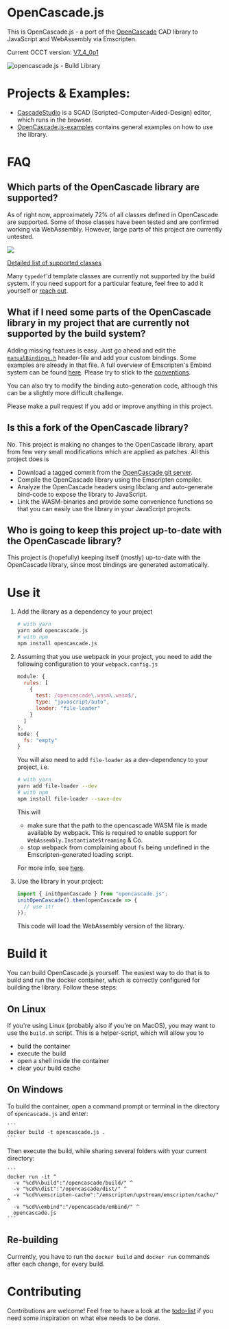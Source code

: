 OpenCascade.js
==============

This is OpenCascade.js - a port of the [OpenCascade](https://www.opencascade.com/) CAD library to JavaScript and WebAssembly via Emscripten.

Current OCCT version: [V7_4_0p1](https://git.dev.opencascade.org/gitweb/?p=occt.git;a=commit;h=33d9a6fa21ca4fa711da7066655aa2ba854545ee)

![opencascade.js - Build Library](https://github.com/donalffons/opencascade.js/workflows/opencascade.js%20-%20Build%20Library/badge.svg)

# Projects & Examples:

* [CascadeStudio](https://github.com/zalo/CascadeStudio) is a SCAD (Scripted-Computer-Aided-Design) editor, which runs in the browser.
* [OpenCascade.js-examples](https://github.com/donalffons/opencascade.js-examples) contains general examples on how to use the library.

# FAQ

## Which parts of the OpenCascade library are supported?

As of right now, approximately 72% of all classes defined in OpenCascade are supported. Some of those classes have been tested and are confirmed working via WebAssembly. However, large parts of this project are currently untested.

![](https://image-charts.com/chart?cht=p3&chs=700x250&chd=t:25.6,74.4&chl=Unsupported\n(28.2%)|Supported\n(71.8%)&chf=ps0-0,lg,45,ffeb3b,0.2,f44336,1|ps0-1,lg,45,8bc34a,0.2,009688,1)

[Detailed list of supported classes](dist/Supported%20APIs.md)

Many `typedef`'d template classes are currently not supported by the build system. If you need support for a particular feature, feel free to add it yourself or [reach out](https://github.com/donalffons/opencascade.js/issues).

## What if I need some parts of the OpenCascade library in my project that are currently not supported by the build system?

Adding missing features is easy. Just go ahead and edit the [`manualBindings.h`](embind/manualBindings.h) header-file and add your custom bindings. Some examples are already in that file. A full overview of Emscripten's Embind system can be found [here](https://emscripten.org/docs/porting/connecting_cpp_and_javascript/embind.html). Please try to stick to the [conventions](embind/conventions.md).

You can also try to modify the binding auto-generation code, although this can be a slightly more difficult challenge.

Please make a pull request if you add or improve anything in this project.

## Is this a fork of the OpenCascade library?

No. This project is making no changes to the OpenCascade library, apart from few very small modifications which are applied as patches. All this project does is
* Download a tagged commit from the [OpenCascade git server](https://git.dev.opencascade.org/gitweb/?p=occt.git;a=summary).
* Compile the OpenCascade library using the Emscripten compiler.
* Analyze the OpenCascade headers using libclang and auto-generate bind-code to expose the library to JavaScript.
* Link the WASM-binaries and provide some convenience functions so that you can easily use the library in your JavaScript projects.

## Who is going to keep this project up-to-date with the OpenCascade library?

This project is (hopefully) keeping itself (mostly) up-to-date with the OpenCascade library, since most bindings are generated automatically.

# Use it

1. Add the library as a dependency to your project

    ```sh
    # with yarn
    yarn add opencascade.js
    # with npm
    npm install opencascade.js
    ```

2. Assuming that you use webpack in your project, you need to add the following configuration to your `webpack.config.js`

    ``` javascript
    module: {
      rules: [
        {
          test: /opencascade\.wasm\.wasm$/,
          type: "javascript/auto",
          loader: "file-loader"
        }
      ]
    },
    node: {
      fs: "empty"
    }
    ```
    You will also need to add `file-loader` as a dev-dependency to your project, i.e.

    ```sh
    # with yarn
    yarn add file-loader --dev
    # with npm
    npm install file-loader --save-dev
    ```

    This will

    * make sure that the path to the opencascade WASM file is made available by webpack. This is required to enable support for `WebAssembly.InstantiateStreaming` & Co.
    * stop webpack from complaining about `fs` being undefined in the Emscripten-generated loading script.
    
    For more info, see [here](https://gist.github.com/surma/b2705b6cca29357ebea1c9e6e15684cc).

3. Use the library in your project:
    ``` javascript
    import { initOpenCascade } from "opencascade.js";
    initOpenCascade().then(openCascade => {
      // use it!
    });
    ```
    This code will load the WebAssembly version of the library.

# Build it

You can build OpenCascade.js yourself. The easiest way to do that is to build and run the docker container, which is correctly configured for building the library. Follow these steps:

## On Linux

If you're using Linux (probably also if you're on MacOS), you may want to use the `build.sh` script. This is a helper-script, which will allow you to

  * build the container
  * execute the build
  * open a shell inside the container
  * clear your build cache

## On Windows

To build the container, open a command prompt or terminal in the directory of `opencascade.js` and enter:

    ```
    docker build -t opencascade.js .
    ```

Then execute the build, while sharing several folders with your current directory:

    ```
    docker run -it ^
      -v "%cd%\build":"/opencascade/build/" ^
      -v "%cd%\dist":"/opencascade/dist/" ^
      -v "%cd%\emscripten-cache":"/emscripten/upstream/emscripten/cache/" ^
      -v "%cd%\embind":"/opencascade/embind/" ^
      opencascade.js
    ```

## Re-building

Currrently, you have to run the `docker build` and `docker run` commands after each change, for every build.

# Contributing

Contributions are welcome! Feel free to have a look at the [todo-list](Todo.md) if you need some inspiration on what else needs to be done.
